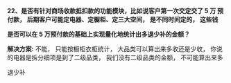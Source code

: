 <a name="bookmark90"></a>**22、是否有针对商场收款抵扣款的功能模块，比如说客户第一次交定交了 5 万 预付款， 后期客户可能定电器、定橱柜、定三大空间，  是不同时间定的，  这些钱**

**是否可以在 5 万预付款的基础上实现量化地统计出多退少补的金额？**

**解决方案:** 不能， 只能按橱柜衣柜统计，  大品类可以算出来多收还是少收，  你说 的电器是拆分细项是到了二级品类， 我们没有二级品类的金额， 不可能算出来多

退少补




